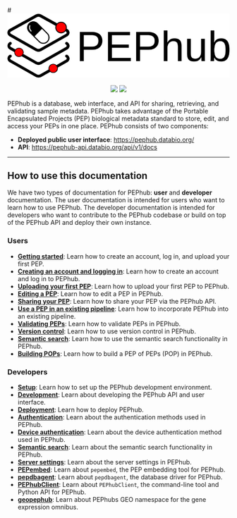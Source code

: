 #<img src="img/pephub_logo_big.svg" class="img-header">

<p align="center">
<a href="https://pep.databio.org" alt="PEP compatible"><img src="https://pepkit.github.io/img/PEP-compatible-green.svg"/></a>
<a href="https://github.com/pepkit/pephub" alt="GitHub source code"><img src="https://img.shields.io/badge/source-github-354a75?logo=github"/></a>
</p>



PEPhub is a database, web interface, and API for sharing, retrieving, and validating sample metadata. PEPhub takes advantage of the Portable Encapsulated Projects (PEP) biological metadata standard to store, edit, and access your PEPs in one place. PEPhub consists of two components:

- **Deployed public user interface**: <a href="https://pephub.databio.org/" target="_blank">https://pephub.databio.org/</a>
- **API**: <a href="https://pephub-api.databio.org/api/v1/docs" target="_blank">https://pephub-api.databio.org/api/v1/docs</a>

----


## How to use this documentation
We have two types of documentation for PEPhub: **user** and **developer** documentation. The user documentation is intended for users who want to learn how to use PEPhub. The developer documentation is intended for developers who want to contribute to the PEPhub codebase or build on top of the PEPhub API and deploy their own instance.

### Users
- **[Getting started](user/getting-started.md)**: Learn how to create an account, log in, and upload your first PEP.
- **[Creating an account and logging in](user/accounts.md)**: Learn how to create an account and log in to PEPhub.
- **[Uploading your first PEP](user/uploading.md)**: Learn how to upload your first PEP to PEPhub.
- **[Editing a PEP](user/editing.md)**: Learn how to edit a PEP in PEPhub.
- **[Sharing your PEP](user/sharing.md)**: Learn how to share your PEP via the PEPhub API.
- **[Use a PEP in an existing pipeline](user/pipelines.md)**: Learn how to incorporate PEPhub into an existing pipeline.
- **[Validating PEPs](user/validation.md)**: Learn how to validate PEPs in PEPhub.
- **[Version control](user/version-control.md)**: Learn how to use version control in PEPhub.
- **[Semantic search](user/semantic-search.md)**: Learn how to use the semantic search functionality in PEPhub.
- **[Building POPs](user/pops.md)**: Learn how to build a PEP of PEPs (POP) in PEPhub.

### Developers
- **[Setup](developer/organization.md)**: Learn how to set up the PEPhub development environment.
- **[Development](developer/api.md)**: Learn about developing the PEPhub API and user interface.
- **[Deployment](developer/deployment.md)**: Learn how to deploy PEPhub.
- **[Authentication](developer/authentication.md)**: Learn about the authentication methods used in PEPhub.
- **[Device authentication](developer/authentication-device.md)**: Learn about the device authentication method used in PEPhub.
- **[Semantic search](developer/semantic-search.md)**: Learn about the semantic search functionality in PEPhub.
- **[Server settings](developer/server-settings.md)**: Learn about the server settings in PEPhub.
- **[PEPembed](developer/pepembed/README.md)**: Learn about `pepembed`, the PEP embedding tool for PEPhub.
- **[pepdbagent](developer/pepdbagent/README.md)**: Learn about `pepdbagent`, the database driver for PEPhub.
- **[PEPhubClient](developer/pephubclient/README.md)**: Learn about `PEPhubClient`, the command-line tool and Python API for PEPhub.
- **[geopephub](developer/geopephub/README.md)**: Learn about PEPhubs GEO namespace for the gene expression omnibus.